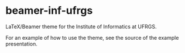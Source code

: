 beamer-inf-ufrgs
================

LaTeX/Beamer theme for the Institute of Informatics at UFRGS. 

For an example of how to use the theme, see the source of the example presentation.



